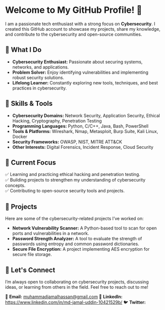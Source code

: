 # Welcome to My GitHub Profile! 👋  

I am a passionate tech enthusiast with a strong focus on **Cybersecurity**. I created this GitHub account to showcase my projects, share my knowledge, and contribute to the cybersecurity and open-source communities.  

## 🚀 What I Do  
- **Cybersecurity Enthusiast:** Passionate about securing systems, networks, and applications.  
- **Problem Solver:** Enjoy identifying vulnerabilities and implementing robust security solutions.  
- **Lifelong Learner:** Constantly exploring new tools, techniques, and best practices in cybersecurity.  

## 🔧 Skills & Tools  
- **Cybersecurity Domains:** Network Security, Application Security, Ethical Hacking, Cryptography, Penetration Testing  
- **Programming Languages:** Python, C/C++, Java, Bash, PowerShell  
- **Tools & Platforms:** Wireshark, Nmap, Metasploit, Burp Suite, Kali Linux, Docker  
- **Security Frameworks:** OWASP, NIST, MITRE ATT&CK  
- **Other Interests:** Digital Forensics, Incident Response, Cloud Security  

## 🌱 Current Focus  
✅ Learning and practicing ethical hacking and penetration testing.  
✅ Building projects to strengthen my understanding of cybersecurity concepts.  
✅ Contributing to open-source security tools and projects.  

## 📂 Projects  
Here are some of the cybersecurity-related projects I’ve worked on:  
- **Network Vulnerability Scanner:** A Python-based tool to scan for open ports and vulnerabilities in a network.  
- **Password Strength Analyzer:** A tool to evaluate the strength of passwords using entropy and common password dictionaries.  
- **Secure File Encryption:** A project implementing AES encryption for secure file storage.  

## 🤝 Let's Connect  
I’m always open to collaborating on cybersecurity projects, discussing ideas, or learning from others in the field. Feel free to reach out to me!  

📧 **Email:** muhammadjamalhassan@gmail.com
🔗 **LinkedIn:** https://www.linkedin.com/in/md-jamal-uddin-10421529b/
🐦 **Twitter:** 
